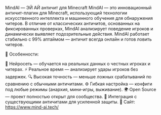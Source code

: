 MindAI — ЭЙ АЙ античит для Minecraft​  MindAI — это инновационный античит-плагин для Minecraft, использующий технологии искусственного интеллекта и машинного обучения для обнаружения читеров. В отличие от классических античитов, основанных на фиксированных проверках, MindAI анализирует поведение игроков и динамически выявляет подозрительные действия. MindAI работает стабильно с 99% аптаймом — античит всегда онлайн и готов ловить читеров.

🚀 Особенности:​

🤖 Нейросеть — обучается на реальных данных о честных игроках и читерах.
⚡ Реальное время — анализирует удары игроков без задержек.
🔍 Высокая точность — меньше ложных срабатываний по сравнению с обычными античитами.
⚙️ Гибкая настройка — конфиги под любые режимы (анархия, мини-игры, выживание).
🌍 Open Source — проект полностью открыт для сообщества.
🔗 Интеграция с существующими античитами для усиленной защиты.
📂 Сайт: https://www.mind-ai.tech/
